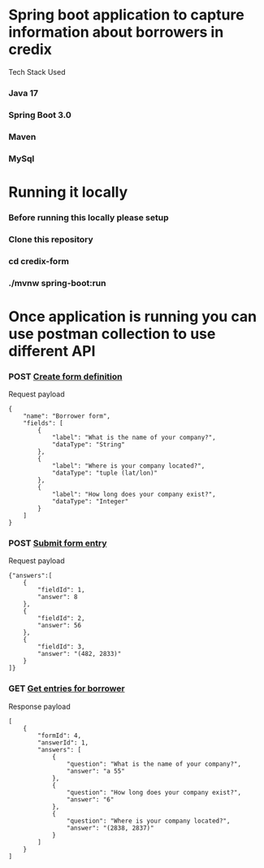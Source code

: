 # Spring boot application to capture information about borrowers in credix
Tech Stack Used
### Java 17
### Spring Boot 3.0
### Maven
### MySql

# Running it locally
### Before running this locally please setup 
### Clone this repository 
### cd credix-form
### ./mvnw spring-boot:run

# Once application is running you can use postman collection to use different API
### POST [Create form definition](http://127.0.0.1:8080/api/forms/definitions)
Request payload
```
{
    "name": "Borrower form",
    "fields": [
        {
            "label": "What is the name of your company?",
            "dataType": "String"
        },
        {
            "label": "Where is your company located?",
            "dataType": "tuple (lat/lon)"
        },
        {
            "label": "How long does your company exist?",
            "dataType": "Integer"
        }
    ]
}
```
### POST [Submit form entry](http://127.0.0.1:8080/api/forms/form_id/entries)
Request payload
```
{"answers":[
    {
        "fieldId": 1,
        "answer": 8
    },
    {
        "fieldId": 2,
        "answer": 56
    },
    {
        "fieldId": 3,
        "answer": "(482, 2833)"
    }
]}
```
### GET [Get entries for borrower](http://127.0.0.1:8080/api/forms/form_id/entries)
Response payload
```
[
    {
        "formId": 4,
        "answerId": 1,
        "answers": [
            {
                "question": "What is the name of your company?",
                "answer": "a 55"
            },
            {
                "question": "How long does your company exist?",
                "answer": "6"
            },
            {
                "question": "Where is your company located?",
                "answer": "(2838, 2837)"
            }
        ]
    }
]
```
